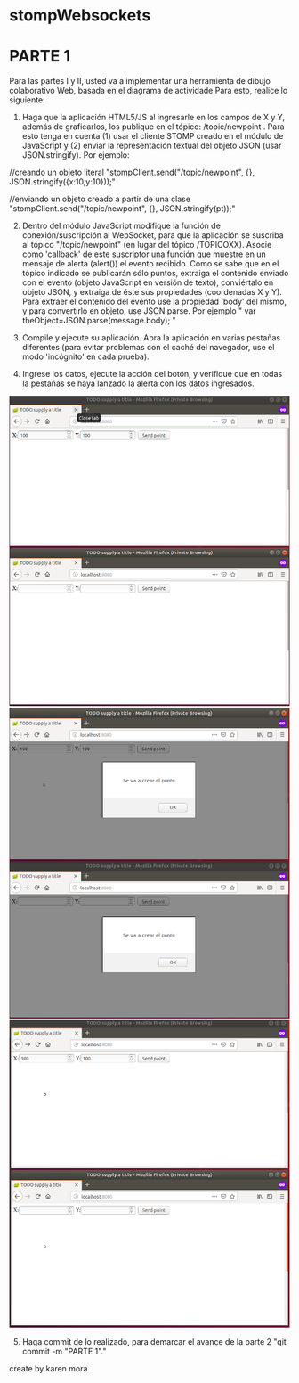# stompWebsockets

# PARTE 1	
Para las partes I y II, usted va a implementar una herramienta de dibujo colaborativo Web, basada en el diagrama de actividade Para esto, realice lo siguiente:

1. Haga que la aplicación HTML5/JS al ingresarle en los campos de X y Y, además de graficarlos, los publique en el tópico: /topic/newpoint . Para esto tenga en cuenta (1) usar el cliente STOMP creado en el módulo de JavaScript y (2) enviar la representación textual del objeto JSON (usar JSON.stringify). Por ejemplo:
	
//creando un objeto literal "stompClient.send("/topic/newpoint", {}, JSON.stringify({x:10,y:10}));"

//enviando un objeto creado a partir de una clase "stompClient.send("/topic/newpoint", {}, JSON.stringify(pt));"

2. Dentro del módulo JavaScript modifique la función de conexión/suscripción al WebSocket, para que la aplicación se suscriba al tópico "/topic/newpoint" (en lugar del tópico /TOPICOXX). Asocie como 'callback' de este suscriptor una función que muestre en un mensaje de alerta (alert()) el evento recibido. Como se sabe que en el tópico indicado se publicarán sólo puntos, extraiga el contenido enviado con el evento (objeto JavaScript en versión de texto), conviértalo en objeto JSON, y extraiga de éste sus propiedades (coordenadas X y Y). Para extraer el contenido del evento use la propiedad 'body' del mismo, y para convertirlo en objeto, use JSON.parse. Por ejemplo " var theObject=JSON.parse(message.body); "

3. Compile y ejecute su aplicación. Abra la aplicación en varias pestañas diferentes (para evitar problemas con el caché del navegador, use el modo 'incógnito' en cada prueba).

4. Ingrese los datos, ejecute la acción del botón, y verifique que en todas la pestañas se haya lanzado la alerta con los datos ingresados.


![](img/parte1.1.png)
![](img/parte1.2.png)
![](img/parte1.3.png)

5. Haga commit de lo realizado, para demarcar el avance de la parte 2 "git commit -m "PARTE 1"."



create by karen mora
